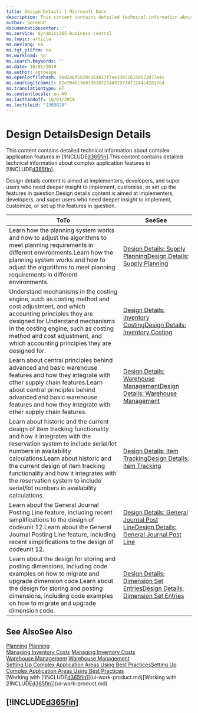 ```yaml
---
title: Design Details | Microsoft Docs
description: This content contains detailed technical information about complex application features in Business Central.
author: SorenGP
documentationcenter: ''
ms.service: dynamics365-business-central
ms.topic: article
ms.devlang: na
ms.tgt_pltfrm: na
ms.workload: na
ms.search.keywords: ''
ms.date: 10/01/2019
ms.author: sgroespe
ms.openlocfilehash: 9bd246f5820c16ab17f7ae33951615d523d77e4c
ms.sourcegitcommit: 02e704bc3e01d62072144919774f1244c42827e4
ms.translationtype: HT
ms.contentlocale: en-AU
ms.lasthandoff: 10/01/2019
ms.locfileid: "2303828"
---
```

# <a name="design-details"></a><span data-ttu-id="f186e-103">Design Details</span><span class="sxs-lookup"><span data-stu-id="f186e-103">Design Details</span></span>
<span data-ttu-id="f186e-104">This content contains detailed technical information about complex application features in [!INCLUDE[d365fin](includes/d365fin_md.md)].</span><span class="sxs-lookup"><span data-stu-id="f186e-104">This content contains detailed technical information about complex application features in [!INCLUDE[d365fin](includes/d365fin_md.md)].</span></span>  

 <span data-ttu-id="f186e-105">Design details content is aimed at implementers, developers, and super users who need deeper insight to implement, customise, or set up the features in question.</span><span class="sxs-lookup"><span data-stu-id="f186e-105">Design details content is aimed at implementers, developers, and super users who need deeper insight to implement, customize, or set up the features in question.</span></span>  

|<span data-ttu-id="f186e-106">**To**</span><span class="sxs-lookup"><span data-stu-id="f186e-106">**To**</span></span>|<span data-ttu-id="f186e-107">**See**</span><span class="sxs-lookup"><span data-stu-id="f186e-107">**See**</span></span>|  
|------------|-------------|  
|<span data-ttu-id="f186e-108">Learn how the planning system works and how to adjust the algorithms to meet planning requirements in different environments.</span><span class="sxs-lookup"><span data-stu-id="f186e-108">Learn how the planning system works and how to adjust the algorithms to meet planning requirements in different environments.</span></span>|[<span data-ttu-id="f186e-109">Design Details: Supply Planning</span><span class="sxs-lookup"><span data-stu-id="f186e-109">Design Details: Supply Planning</span></span>](design-details-supply-planning.md)|  
|<span data-ttu-id="f186e-110">Understand mechanisms in the costing engine, such as costing method and cost adjustment, and which accounting principles they are designed for.</span><span class="sxs-lookup"><span data-stu-id="f186e-110">Understand mechanisms in the costing engine, such as costing method and cost adjustment, and which accounting principles they are designed for.</span></span>|[<span data-ttu-id="f186e-111">Design Details: Inventory Costing</span><span class="sxs-lookup"><span data-stu-id="f186e-111">Design Details: Inventory Costing</span></span>](design-details-inventory-costing.md)|  
|<span data-ttu-id="f186e-112">Learn about central principles behind advanced and basic warehouse features and how they integrate with other supply chain features.</span><span class="sxs-lookup"><span data-stu-id="f186e-112">Learn about central principles behind advanced and basic warehouse features and how they integrate with other supply chain features.</span></span>|[<span data-ttu-id="f186e-113">Design Details: Warehouse Management</span><span class="sxs-lookup"><span data-stu-id="f186e-113">Design Details: Warehouse Management</span></span>](design-details-warehouse-management.md)|  
|<span data-ttu-id="f186e-114">Learn about historic and the current design of item tracking functionality and how it integrates with the reservation system to include serial/lot numbers in availability calculations.</span><span class="sxs-lookup"><span data-stu-id="f186e-114">Learn about historic and the current design of item tracking functionality and how it integrates with the reservation system to include serial/lot numbers in availability calculations.</span></span>|[<span data-ttu-id="f186e-115">Design Details: Item Tracking</span><span class="sxs-lookup"><span data-stu-id="f186e-115">Design Details: Item Tracking</span></span>](design-details-item-tracking.md)|  
|<span data-ttu-id="f186e-116">Learn about the General Journal Posting Line feature, including recent simplifications to the design of codeunit 12.</span><span class="sxs-lookup"><span data-stu-id="f186e-116">Learn about the General Journal Posting Line feature, including recent simplifications to the design of codeunit 12.</span></span>|[<span data-ttu-id="f186e-117">Design Details: General Journal Post Line</span><span class="sxs-lookup"><span data-stu-id="f186e-117">Design Details: General Journal Post Line</span></span>](design-details-general-journal-post-line.md)|
|<span data-ttu-id="f186e-118">Learn about the design for storing and posting dimensions, including code examples on how to migrate and upgrade dimension code.</span><span class="sxs-lookup"><span data-stu-id="f186e-118">Learn about the design for storing and posting dimensions, including code examples on how to migrate and upgrade dimension code.</span></span>|[<span data-ttu-id="f186e-119">Design Details: Dimension Set Entries</span><span class="sxs-lookup"><span data-stu-id="f186e-119">Design Details: Dimension Set Entries</span></span>](design-details-dimension-set-entries.md)| 

## <a name="see-also"></a><span data-ttu-id="f186e-120">See Also</span><span class="sxs-lookup"><span data-stu-id="f186e-120">See Also</span></span>  
 <span data-ttu-id="f186e-121">[Planning](production-planning.md) </span><span class="sxs-lookup"><span data-stu-id="f186e-121">[Planning](production-planning.md) </span></span>  
 <span data-ttu-id="f186e-122">[Managing Inventory Costs](finance-manage-inventory-costs.md) </span><span class="sxs-lookup"><span data-stu-id="f186e-122">[Managing Inventory Costs](finance-manage-inventory-costs.md) </span></span>  
 <span data-ttu-id="f186e-123">[Warehouse Management](warehouse-manage-warehouse.md) </span><span class="sxs-lookup"><span data-stu-id="f186e-123">[Warehouse Management](warehouse-manage-warehouse.md) </span></span>  
 [<span data-ttu-id="f186e-124">Setting Up Complex Application Areas Using Best Practices</span><span class="sxs-lookup"><span data-stu-id="f186e-124">Setting Up Complex Application Areas Using Best Practices</span></span>](set-up-complex-application-areas-using-best-practices.md)  
 <span data-ttu-id="f186e-125">[Working with [!INCLUDE[d365fin](includes/d365fin_md.md)]](ui-work-product.md)</span><span class="sxs-lookup"><span data-stu-id="f186e-125">[Working with [!INCLUDE[d365fin](includes/d365fin_md.md)]](ui-work-product.md)</span></span>

 ## [!INCLUDE[d365fin](includes/free_trial_md.md)]  
